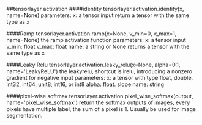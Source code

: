 ##tensorlayer activation
####identity
 tensorlayer.activation.identity(x, name=None)
parameters: 
	x: a tensor input
	return a tensor with the same type as x

####Ramp
 tensorlayer.activation.ramp(x=None, v_min=0, v_max=1, name=None)
	the ramp activation function
parameters:
	x: a tensor input
	v_min: float
	v_max: float
	name: a string or None
	returns a tensor with the same type as x

####Leaky Relu
 tensorlayer.activation.leaky_relu(x=None, alpha=0.1, name='LeakyReLU')
	the leakyrelu, shortcut is lrelu, introducing a nonzero gradient for negative input
parameters:
	x: a tensor with type float, double, int32, int64, unit8, int16, or int8
	alpha: float. slope
	name: string

####pixel-wise softmax
 tensorlayer.activation.pixel_wise_softmax(output, name='pixel_wise_softmax')
	return the softmax outputs of images, every pixels have multiple label, the sum of a pixel is 1. Usually be used for image segmentation.




		
